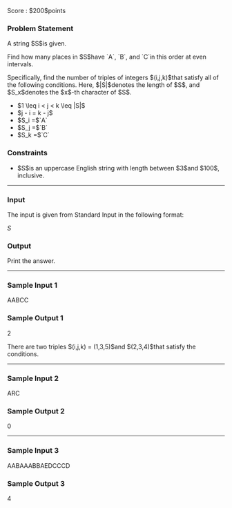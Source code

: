 
<div>

<span>

<span>

<p>
Score : $200$points
</p>

<div>

<section>

### **Problem Statement**

<p>
A string $S$is given.
</p>

<p>
Find how many places in $S$have `A`, `B`, and `C`in this order at even intervals.
</p>

<p>
Specifically, find the number of triples of integers $(i,j,k)$that satisfy all of the following conditions. Here, $|S|$denotes the length of $S$, and $S_x$denotes the $x$-th character of $S$.
</p>

<ul>

<li>
$1 \leq i < j < k \leq |S|$
</li>

<li>
$j - i = k - j$
</li>

<li>
$S_i =$`A`
</li>

<li>
$S_j =$`B`
</li>

<li>
$S_k =$`C`
</li>

</ul>

</section>

</div>

<div>

<section>

### **Constraints**

<ul>

<li>
$S$is an uppercase English string with length between $3$and $100$, inclusive.
</li>

</ul>

</section>

</div>

---

<div>

<div>

<section>

### **Input**

<p>
The input is given from Standard Input in the following format:
</p>

<div>

$S$
</div>

</section>

</div>

<div>

<section>

### **Output**

<p>
Print the answer.
</p>

</section>

</div>

</div>

---

<div>

<section>

### **Sample Input 1**

<div>

AABCC

</div>

</section>

</div>

<div>

<section>

### **Sample Output 1**

<div>

2

</div>

<p>
There are two triples $(i,j,k) = (1,3,5)$and $(2,3,4)$that satisfy the conditions.
</p>

</section>

</div>

---

<div>

<section>

### **Sample Input 2**

<div>

ARC

</div>

</section>

</div>

<div>

<section>

### **Sample Output 2**

<div>

0

</div>

</section>

</div>

---

<div>

<section>

### **Sample Input 3**

<div>

AABAAABBAEDCCCD

</div>

</section>

</div>

<div>

<section>

### **Sample Output 3**

<div>

4

</div>

</section>

</div>

</span>

</span>

</div>

